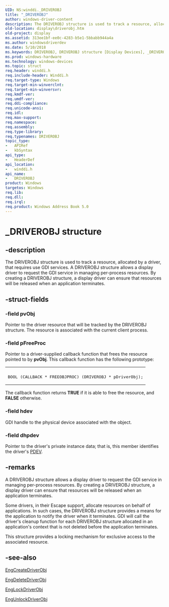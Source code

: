 ```yaml
---
UID: NS:winddi._DRIVEROBJ
title: "_DRIVEROBJ"
author: windows-driver-content
description: The DRIVEROBJ structure is used to track a resource, allocated by a driver, that requires use GDI services.
old-location: display\driverobj.htm
old-project: display
ms.assetid: 313ee1bf-ee0c-4283-b5e1-5bbabb944a4a
ms.author: windowsdriverdev
ms.date: 5/10/2018
ms.keywords: DRIVEROBJ, DRIVEROBJ structure [Display Devices], _DRIVEROBJ, display.driverobj, grstrcts_8b5c3216-cbe0-4ddf-97b3-c54b39f996cb.xml, winddi/DRIVEROBJ
ms.prod: windows-hardware
ms.technology: windows-devices
ms.topic: struct
req.header: winddi.h
req.include-header: Winddi.h
req.target-type: Windows
req.target-min-winverclnt: 
req.target-min-winversvr: 
req.kmdf-ver: 
req.umdf-ver: 
req.ddi-compliance: 
req.unicode-ansi: 
req.idl: 
req.max-support: 
req.namespace: 
req.assembly: 
req.type-library: 
req.typenames: DRIVEROBJ
topic_type:
-	APIRef
-	kbSyntax
api_type:
-	HeaderDef
api_location:
-	winddi.h
api_name:
-	DRIVEROBJ
product: Windows
targetos: Windows
req.lib: 
req.dll: 
req.irql: 
req.product: Windows Address Book 5.0
---
```


# _DRIVEROBJ structure


## -description


The DRIVEROBJ structure is used to track a resource, allocated by a driver, that requires use GDI services. A DRIVEROBJ structure allows a display driver to request the GDI service in managing per-process resources. By creating a DRIVEROBJ structure, a display driver can ensure that resources will be released when an application terminates.


## -struct-fields




### -field pvObj

Pointer to the driver resource that will be tracked by the DRIVEROBJ structure. The resource is associated with the current client process.


### -field pFreeProc

Pointer to a driver-supplied callback function that frees the resource pointed to by <b>pvObj</b>. This callback function has the following prototype:

<div class="code"><span codelanguage=""><table>
<tr>
<th></th>
</tr>
<tr>
<td>
<pre>BOOL (CALLBACK * FREEOBJPROC) (DRIVEROBJ * pDriverObj);</pre>
</td>
</tr>
</table></span></div>
The callback function returns <b>TRUE</b> if it is able to free the resource, and <b>FALSE</b> otherwise.


### -field hdev

GDI handle to the physical device associated with the object.


### -field dhpdev

Pointer to the driver's private instance data; that is, this member identifies the driver's <a href="https://msdn.microsoft.com/139a10e9-203b-499b-9291-8537eae9189c">PDEV</a>.


## -remarks



A DRIVEROBJ structure allows a display driver to request the GDI service in managing per-process resources. By creating a DRIVEROBJ structure, a display driver can ensure that resources will be released when an application terminates.

Some drivers, in their Escape support, allocate resources on behalf of applications. In such cases, the DRIVEROBJ structure provides a means for the application to notify the driver when it terminates. GDI will call the driver's cleanup function for each DRIVEROBJ structure allocated in an application's context that is not deleted before the application terminates.

This structure provides a locking mechanism for exclusive access to the associated resource.




## -see-also




<a href="https://msdn.microsoft.com/library/windows/hardware/ff564207">EngCreateDriverObj</a>



<a href="https://msdn.microsoft.com/library/windows/hardware/ff564792">EngDeleteDriverObj</a>



<a href="https://msdn.microsoft.com/library/windows/hardware/ff564967">EngLockDriverObj</a>



<a href="https://msdn.microsoft.com/library/windows/hardware/ff565044">EngUnlockDriverObj</a>
 

 

